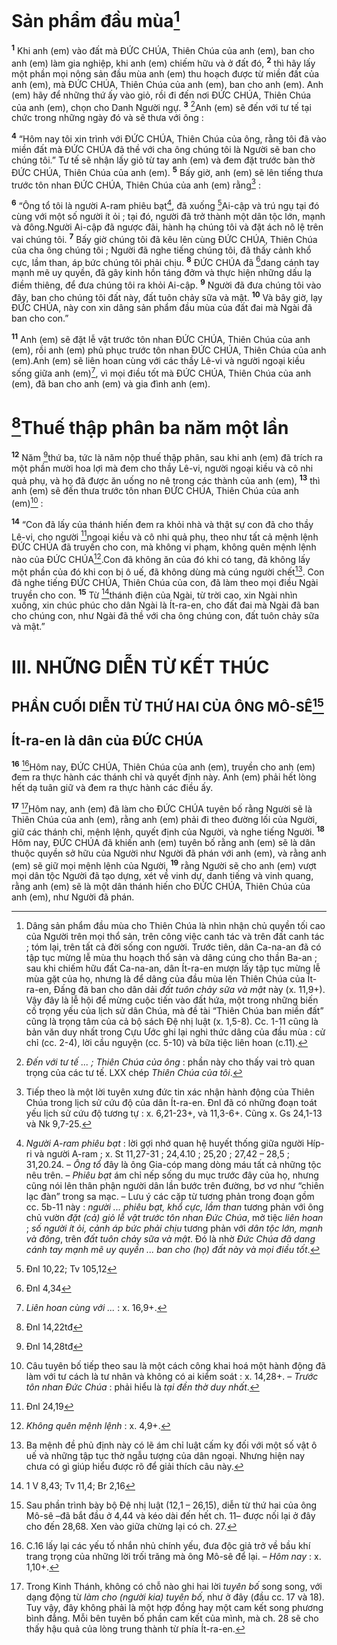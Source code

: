 # Sản phẩm đầu mùa[^1]
<sup><b>1</b></sup> Khi anh (em) vào đất mà ĐỨC CHÚA, Thiên Chúa của anh (em), ban cho anh (em) làm gia nghiệp, khi anh (em) chiếm hữu và ở đất đó, <sup><b>2</b></sup> thì hãy lấy một phần mọi nông sản đầu mùa anh (em) thu hoạch được từ miền đất của anh (em), mà ĐỨC CHÚA, Thiên Chúa của anh (em), ban cho anh (em). Anh (em) hãy để những thứ ấy vào giỏ, rồi đi đến nơi ĐỨC CHÚA, Thiên Chúa của anh (em), chọn cho Danh Người ngự. <sup><b>3</b></sup> [^2]Anh (em) sẽ đến với tư tế tại chức trong những ngày đó và sẽ thưa với ông :

<sup><b>4</b></sup> “Hôm nay tôi xin trình với ĐỨC CHÚA, Thiên Chúa của ông, rằng tôi đã vào miền đất mà ĐỨC CHÚA đã thề với cha ông chúng tôi là Người sẽ ban cho chúng tôi.” Tư tế sẽ nhận lấy giỏ từ tay anh (em) và đem đặt trước bàn thờ ĐỨC CHÚA, Thiên Chúa của anh (em). <sup><b>5</b></sup> Bấy giờ, anh (em) sẽ lên tiếng thưa trước tôn nhan ĐỨC CHÚA, Thiên Chúa của anh (em) rằng[^3] :

<sup><b>6</b></sup> “Ông tổ tôi là người A-ram phiêu bạt[^4], đã xuống [^1*]Ai-cập và trú ngụ tại đó cùng với một số người ít ỏi ; tại đó, người đã trở thành một dân tộc lớn, mạnh và đông.Người Ai-cập đã ngược đãi, hành hạ chúng tôi và đặt ách nô lệ trên vai chúng tôi. <sup><b>7</b></sup> Bấy giờ chúng tôi đã kêu lên cùng ĐỨC CHÚA, Thiên Chúa của cha ông chúng tôi ; Người đã nghe tiếng chúng tôi, đã thấy cảnh khổ cực, lầm than, áp bức chúng tôi phải chịu. <sup><b>8</b></sup> ĐỨC CHÚA đã [^2*]dang cánh tay mạnh mẽ uy quyền, đã gây kinh hồn táng đởm và thực hiện những dấu lạ điềm thiêng, để đưa chúng tôi ra khỏi Ai-cập. <sup><b>9</b></sup> Người đã đưa chúng tôi vào đây, ban cho chúng tôi đất này, đất tuôn chảy sữa và mật. <sup><b>10</b></sup> Và bây giờ, lạy ĐỨC CHÚA, này con xin dâng sản phẩm đầu mùa của đất đai mà Ngài đã ban cho con.”

<sup><b>11</b></sup> Anh (em) sẽ đặt lễ vật trước tôn nhan ĐỨC CHÚA, Thiên Chúa của anh (em), rồi anh (em) phủ phục trước tôn nhan ĐỨC CHÚA, Thiên Chúa của anh (em).Anh (em) sẽ liên hoan cùng với các thầy Lê-vi và người ngoại kiều sống giữa anh (em)[^5], vì mọi điều tốt mà ĐỨC CHÚA, Thiên Chúa của anh (em), đã ban cho anh (em) và gia đình anh (em).

# [^3*]Thuế thập phân ba năm một lần
<sup><b>12</b></sup> Năm [^4*]thứ ba, tức là năm nộp thuế thập phân, sau khi anh (em) đã trích ra một phần mười hoa lợi mà đem cho thầy Lê-vi, người ngoại kiều và cô nhi quả phụ, và họ đã được ăn uống no nê trong các thành của anh (em), <sup><b>13</b></sup> thì anh (em) sẽ đến thưa trước tôn nhan ĐỨC CHÚA, Thiên Chúa của anh (em)[^6] :

<sup><b>14</b></sup> “Con đã lấy của thánh hiến đem ra khỏi nhà và thật sự con đã cho thầy Lê-vi, cho người [^5*]ngoại kiều và cô nhi quả phụ, theo như tất cả mệnh lệnh ĐỨC CHÚA đã truyền cho con, mà không vi phạm, không quên mệnh lệnh nào của ĐỨC CHÚA[^7].Con đã không ăn của đó khi có tang, đã không lấy một phần của đó khi con bị ô uế, đã không dùng mà cúng người chết[^8]. Con đã nghe tiếng ĐỨC CHÚA, Thiên Chúa của con, đã làm theo mọi điều Ngài truyền cho con. <sup><b>15</b></sup> Từ [^6*]thánh điện của Ngài, từ trời cao, xin Ngài nhìn xuống, xin chúc phúc cho dân Ngài là Ít-ra-en, cho đất đai mà Ngài đã ban cho chúng con, như Ngài đã thề với cha ông chúng con, đất tuôn chảy sữa và mật.”

# III. NHỮNG DIỄN TỪ KẾT THÚC
## PHẦN CUỐI DIỄN TỪ THỨ HAI CỦA ÔNG MÔ-SÊ[^9]
## Ít-ra-en là dân của ĐỨC CHÚA
<sup><b>16</b></sup> [^10]Hôm nay, ĐỨC CHÚA, Thiên Chúa của anh (em), truyền cho anh (em) đem ra thực hành các thánh chỉ và quyết định này. Anh (em) phải hết lòng hết dạ tuân giữ và đem ra thực hành các điều ấy.

<sup><b>17</b></sup> [^11]Hôm nay, anh (em) đã làm cho ĐỨC CHÚA tuyên bố rằng Người sẽ là Thiên Chúa của anh (em), rằng anh (em) phải đi theo đường lối của Người, giữ các thánh chỉ, mệnh lệnh, quyết định của Người, và nghe tiếng Người. <sup><b>18</b></sup> Hôm nay, ĐỨC CHÚA đã khiến anh (em) tuyên bố rằng anh (em) sẽ là dân thuộc quyền sở hữu của Người như Người đã phán với anh (em), và rằng anh (em) sẽ giữ mọi mệnh lệnh của Người, <sup><b>19</b></sup> rằng Người sẽ cho anh (em) vượt mọi dân tộc Người đã tạo dựng, xét về vinh dự, danh tiếng và vinh quang, rằng anh (em) sẽ là một dân thánh hiến cho ĐỨC CHÚA, Thiên Chúa của anh (em), như Người đã phán.

[^1]: Dâng sản phẩm đầu mùa cho Thiên Chúa là nhìn nhận chủ quyền tối cao của Người trên mọi thổ sản, trên công việc canh tác và trên đất canh tác ; tóm lại, trên tất cả đời sống con người. Trước tiên, dân Ca-na-an đã có tập tục mừng lễ mùa thu hoạch thổ sản và dâng cúng cho thần Ba-an ; sau khi chiếm hữu đất Ca-na-an, dân Ít-ra-en mượn lấy tập tục mừng lễ mùa gặt của họ, nhưng là để dâng của đầu mùa lên Thiên Chúa của Ít-ra-en, Đấng đã ban cho dân dải <i>đất tuôn chảy sữa và mật</i> này (x. 11,9+). Vậy đây là lễ hội để mừng cuộc tiến vào đất hứa, một trong những biến cố trọng yếu của lịch sử dân Chúa, mà đề tài “Thiên Chúa ban miền đất” cũng là trọng tâm của cả bộ sách Đệ nhị luật (x. 1,5-8). Cc. 1-11 cũng là bản văn duy nhất trong Cựu Ước ghi lại nghi thức dâng của đầu mùa : cử chỉ (cc. 2-4), lời cầu nguyện (cc. 5-10) và bữa tiệc liên hoan (c.11).
[^2]: <i>Đến với tư tế ... ; Thiên Chúa của ông</i> : phần này cho thấy vai trò quan trọng của các tư tế. LXX chép <i>Thiên Chúa của tôi</i>.
[^3]: Tiếp theo là một lời tuyên xưng đức tin xác nhận hành động của Thiên Chúa trong lịch sử cứu độ của dân Ít-ra-en. Đnl đã có những đoạn toát yếu lịch sử cứu độ tương tự : x. 6,21-23+, và 11,3-6+. Cũng x. Gs 24,1-13 và Nk 9,7-25.
[^4]: <i>Người A-ram phiêu bạt</i> : lời gợi nhớ quan hệ huyết thống giữa người Híp-ri và người A-ram ; x. St 11,27-31 ; 24,4.10 ; 25,20 ; 27,42 – 28,5 ; 31,20.24. – <i>Ông tổ</i> đây là ông Gia-cóp mang dòng máu tất cả những tộc nêu trên. – <i>Phiêu bạt</i> ám chỉ nếp sống du mục trước đây của họ, nhưng cũng nói lên thân phận người dân lần bước trên đường, bơ vơ như “chiên lạc đàn” trong sa mạc. – Lưu ý các cặp từ tương phản trong đoạn gồm cc. 5b-11 này : <i>người ... phiêu bạt, khổ cực, lầm than</i> tương phản với ông chủ vườn <i>đặt (cả) giỏ lễ vật trước tôn nhan Đức Chúa</i>, mở tiệc <i>liên hoan</i> ; <i>số người ít ỏi, cảnh áp bức phải chịu</i> tương phản với <i>dân tộc lớn, mạnh và đông</i>, trên <i>đất tuôn chảy sữa và mật</i>. Đó là nhờ <i>Đức Chúa đã dang cánh tay mạnh mẽ uy quyền ... ban cho (họ) đất này và mọi điều tốt</i>.
[^5]: <i>Liên hoan cùng với ...</i> : x. 16,9+.
[^6]: Câu tuyên bố tiếp theo sau là một cách công khai hoá một hành động đã làm với tư cách là tư nhân và không có ai kiểm soát : x. 14,28+. – <i>Trước tôn nhan Đức Chúa</i> : phải hiểu là <i>tại đền thờ duy nhất</i>.
[^7]: <i>Không quên mệnh lệnh</i> : x. 4,9+.
[^8]: Ba mệnh đề phủ định này có lẽ ám chỉ luật cấm kỵ đối với một số vật ô uế và những tập tục thờ ngẫu tượng của dân ngoại. Nhưng hiện nay chưa có gì giúp hiểu được rõ để giải thích câu này.
[^9]: Sau phần trình bày bộ Đệ nhị luật (12,1 – 26,15), diễn từ thứ hai của ông Mô-sê –đã bắt đầu ở 4,44 và kéo dài đến hết ch. 11– được nối lại ở đây cho đến 28,68. Xen vào giữa chừng lại có ch. 27.
[^10]: C.16 lấy lại các yếu tố nhắn nhủ chính yếu, đưa độc giả trở về bầu khí trang trọng của những lời trối trăng mà ông Mô-sê để lại. – <i>Hôm nay</i> : x. 1,10+.
[^11]: Trong Kinh Thánh, không có chỗ nào ghi hai lời <i>tuyên bố</i> song song, với dạng động từ <i>làm cho (người kia) tuyên bố</i>, như ở đây (đầu cc. 17 và 18). Tuy vậy, đây không phải là một hợp đồng hay một cam kết song phương bình đẳng. Mỗi bên tuyên bố phần cam kết của mình, mà ch. 28 sẽ cho thấy hậu quả của lòng trung thành từ phía Ít-ra-en.
[^1*]: Đnl 10,22; Tv 105,12
[^2*]: Đnl 4,34
[^3*]: Đnl 14,22tđ
[^4*]: Đnl 14,28tđ
[^5*]: Đnl 24,19
[^6*]: 1 V 8,43; Tv 11,4; Br 2,16
